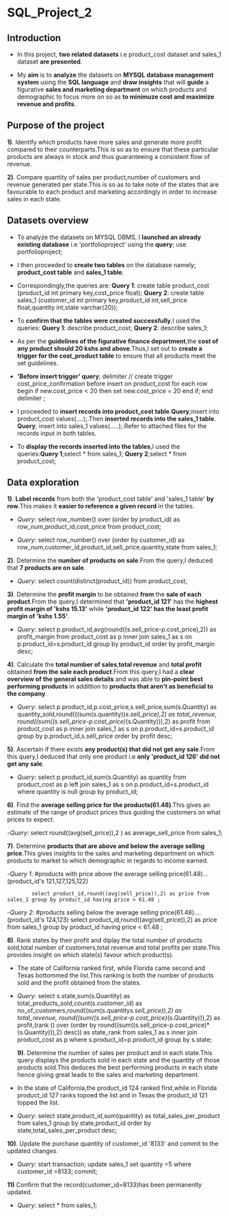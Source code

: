 # SQL_Project_2
## Introduction
- In this project, **two related datasets** i.e product_cost dataset and sales_1 dataset **are presented**.
  
- My **aim** is to **analyze** the datasets on **MYSQL database management system** using the **SQL language** and **draw insights** that will **guide** a figurative **sales and marketing department** on which products and demographic to focus more on so as **to minimuze cost and maximize revenue and profits**.

## Purpose of the project
**1)**. Identify which products have more sales and generate more profit compared to their counterparts.This is so as to ensure that these particular products are always in stock and thus guaranteeing a consistent flow of revenue.

**2)**. Compare quantity of sales per product,number of customers and revenue generated per state.This is so as to take note of the states that are favourable to each product and marketing accordingly in order to increase sales in each state.

## Datasets overview
- To analyze the datasets on MYSQL DBMS, I **launched an already existing database** i.e 'portfolioproject' using the **query**; use portfolioproject;

- I then proceeded to **create two tables** on the database namely; **product_cost table** and **sales_1 table**.

- Correspondingly,the queries are: **Query 1**: create table product_cost (product_id int primary key,cost_price float); **Query 2**: create table sales_1 (customer_id int primary key,product_id int,sell_price float,quantity int,state varchar(20));

- To **confirm that the tables were created successfully**,I used the queries: **Query 1**: describe product_cost; **Query 2**: describe sales_1;

- As per the **guidelines of the figurative finance department**,the **cost of any product should 20 kshs and above**.Thus,I set out to **create a trigger for the cost_product table** to ensure that all products meet the set guidelines.

- **'Before insert trigger' query**; delimiter // create trigger cost_price_confirmation before insert on product_cost for each row begin if new.cost_price < 20 then set new.cost_price = 20 end if; end delimiter ;

- I proceeded to **insert records into product_cost table**.**Query**;insert into product_cost values(....);.Then **inserted records into the sales_1 table**. **Query**; insert into sales_1 values(.....);.Refer to attached files for the records input in both tables.

- To **display the records inserted into the tables**,I used the queries:**Query 1**;select * from sales_1; **Query 2**;select * from product_cost;

## Data exploration
**1)**. **Label records** from both the 'product_cost table' and 'sales_1 table' **by row**.This makes it **easier to reference a given record** in the tables.

  - *Query*: select row_number() over (order by product_id) as row_num,product_id,cost_price from product_cost; 
         
  - *Query*: select row_number() over (order by customer_id) as row_num,customer_id,product_id,sell_price,quantity,state from sales_1;

**2)**. Determine the **number of products on sale**.From the query,I deduced that **7 products are on sale**.

 - *Query*: select count(distinct(product_id)) from product_cost;

  **3)**. Determine the **profit margin** to be obtained  **from** the **sale of each product**.From the query,I determined that **'product_id 121'** has the **highest profit margin of 'kshs 15.13'** while **'product_id 122' has the least profit margin of 'kshs 1.55'**.

- *Query*: select p.product_id,avg(round((s.sell_price-p.cost_price),2)) as profit_margin from product_cost as p inner join sales_1 as s
             on p.product_id=s.product_id group by product_id order by profit_margin desc;

 **4)**. Calculate the **total number of sales**,**total revenue** and **total profit** obtained **from the sale each product**.From this query,I had a **clear overview of the general sales details** and was able to **pin-point best performing products** in addittion to **products that aren't as beneficial to the company**.
 
 - *Query*: select p.product_id,p.cost_price,s.sell_price,sum(s.Quantity) as quantity_sold,round(((sum(s.quantity))*s.sell_price),2) as total_revenue,
            round((sum((s.sell_price-p.cost_price)*(s.Quantity))),2) as profit from product_cost as p inner join sales_1 as s
            on p.product_id=s.product_id group by p.product_id,s.sell_price order by profit desc;

**5)**. Ascertain if there exists **any product(s) that did not get any sale**.From this query,I deduced that only one product i.e **only 'product_id 126' did not get any 
        sale**.      
       
 - *Query*: select p.product_id,sum(s.Quantity) as quantity from product_cost as p left join sales_1 as s
           on p.product_id=s.product_id where quantity is null group by product_id;

**6)**. Find the **average selling price for the products(61.48)**.This gives an estimate of the range of product prices thus guiding the customers on what prices to expect.

-*Query*: select round((avg(sell_price)),2 ) as average_sell_price from sales_1;

**7)**. Determine **products that are above and below the average selling price**.This gives insights to the sales and marketing department on which products to market to which demographic in regards to income earned.

-*Query 1*: #products with price above the average selling price(61.48)...(product_id's 121,127,125,122)

            select product_id,round((avg(sell_price)),2) as price from sales_1 group by product_id having price > 61.48 ;
            
-*Query 2*: #products selling below the average selling price(61.48)....(product_id's 124,123)
            select product_id,round((avg(sell_price)),2) as price from sales_1 group by product_id having price < 61.48 ;

  **8)**. Rank states by their profit and diplay the total number of products sold,total number of customers,total revenue and total profits per state.This provides insight 
         on which state(s) favour which product(s).

  - The state of California ranked first, while Florida came second and Texas bottommed the list.This ranking is both the number of products sold and the profit obtained 
     from the states.
  
  - *Query*: select s.state,sum(s.Quantity)  as total_products_sold,count(s.customer_id) as no_of_customers,round((sum(s.quantity*s.sell_price)),2) as total_revenue,
             round((sum((s.sell_price-p.cost_price)*(s.Quantity))),2) as profit,(rank () over (order by round((sum((s.sell_price-p.cost_price)*(s.Quantity))),2) desc)) as 
             state_rank from sales_1 as s inner join product_cost as p  where s.product_id=p.product_id group by s.state;

    **9)**. Determine the number of sales per product and in each state.This query displays the products sold in each state and the quantity of those products sold.This 
          deduces the best performing products in each state hence giving great leads to the sales and marketing department.

   - In the state of California,the product_id 124 ranked first,while in Florida product_id 127 ranks topoed the list and in Texas the product_id 121 topped the list. 
    
   - *Query*: select state,product_id,sum(quantity) as total_sales_per_product from sales_1 group by state,product_id order by state,total_sales_per_product desc;

  **10)**. Update the purchase quantity of customer_id '8133' and commit to the updated changes.
  
  - *Query*: start transaction; update sales_1 set quantity =5 where customer_id =8133; commit;

  **11)** Confirm that the record(customer_id=8133)has been permanently updated. 
    
 - *Query*: select * from sales_1;



